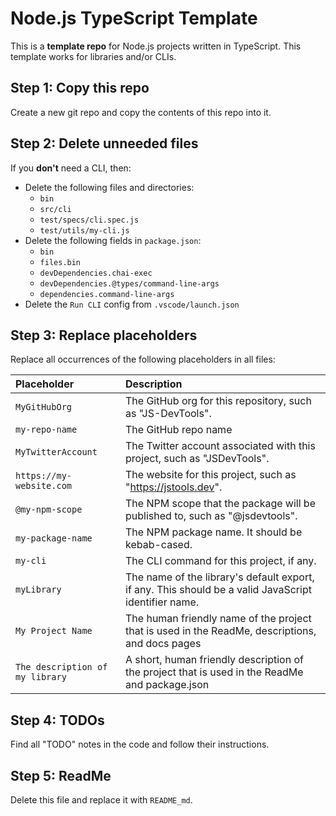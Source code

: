 Node.js TypeScript Template
===========================
This is a **template repo** for Node.js projects written in TypeScript. This template works for libraries and/or CLIs.



Step 1: Copy this repo
---------------------------------------------
Create a new git repo and copy the contents of this repo into it.



Step 2: Delete unneeded files
---------------------------------------------
If you **don't** need a CLI, then:
  - Delete the following files and directories:
    - `bin`
    - `src/cli`
    - `test/specs/cli.spec.js`
    - `test/utils/my-cli.js`
  - Delete the following fields in `package.json`:
    - `bin`
    - `files.bin`
    - `devDependencies.chai-exec`
    - `devDependencies.@types/command-line-args`
    - `dependencies.command-line-args`
  - Delete the `Run CLI` config from `.vscode/launch.json`



Step 3: Replace placeholders
---------------------------------------------
Replace all occurrences of the following placeholders in all files:

|Placeholder                        |Description
|:----------------------------------|:------------------------------------------------------------
|`MyGitHubOrg`                      |The GitHub org for this repository, such as "JS-DevTools".
|`my-repo-name`                     |The GitHub repo name
|`MyTwitterAccount`                 |The Twitter account associated with this project, such as "JSDevTools".
|`https://my-website.com`           |The website for this project, such as "https://jstools.dev".
|`@my-npm-scope`                    |The NPM scope that the package will be published to, such as "@jsdevtools".
|`my-package-name`                  |The NPM package name. It should be kebab-cased.
|`my-cli`                           |The CLI command for this project, if any.
|`myLibrary`                        |The name of the library's default export, if any.  This should be a valid JavaScript identifier name.
|`My Project Name`                  |The human friendly name of the project that is used in the ReadMe, descriptions, and docs pages
|`The description of my library`    |A short, human friendly description of the project that is used in the ReadMe and package.json



Step 4: TODOs
---------------------------------------------
Find all "TODO" notes in the code and follow their instructions.



Step 5: ReadMe
---------------------------------------------
Delete this file and replace it with `README_md`.
